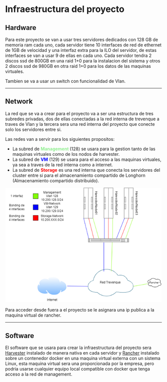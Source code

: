# Infraestructura del proyecto

## Hardware
Para este proyecto se van a usar tres servidores dedicados con 128 GB de memoria ram cada uno, cada servidor tiene 10 interfaces de red de ethernet de 1GB de velocidad y una interfaz extra para la ILO del servidor, de estas interfaces se van a usar 9 de ellas en cada uno. Cada servidor tendra 2 discos ssd de 800GB en una raid 1+0 para la instalacion del sistema y otros 2 discos ssd de 980GB en otra raid 1+0 para los datos de las maquinas virtuales.

Tambien se va a usar un switch con funcionalidad de Vlan.

---

## Network
La red que se va a crear para el proyecto va a ser una estructura de tres subredes privadas, dos de ellas conectadas a la red interna de trevenque a traves de Vlan y la tercera sera una red interna del proyecto que conecte solo los servidores entre si.

Las redes van a servir para los siguientes propositos:
- La subred de <strong style="color:lightgreen"> Management </strong> (128) se usara para la gestion tanto de las maquinas virtuales como de los nodos de harvester.
- La subred de <strong style="color:blue">VM</strong> (129) se usara para el acceso a las maquinas virtuales, ya sea a traves de la red interna como a internet.
- La subred de <strong style="color:red">Storage</strong> es una red interna que conecta los servidores del cluster entre si para el almacenamiento compartido de Longhorn (Almacenamiento compartido distribuido).

![Topografia del proyecto](Topografia.png)

Para acceder desde fuera a el proyecto se le asignara una ip publica a la maquina virtual de rancher.

---

## Software
El software que se usara para crear la infraestructura del proyecto sera [Harvester](https://harvesterhci.io/) instalado de manera nativa en cada servidor y [Rancher](https://www.rancher.com/) instalado sobre un contenedor docker en una maquina virtual externa con un sistema Linux, esta maquina virtual sera una proporcionada por la empresa, pero podria usarse cualquier equipo local compatible con docker que tenga acceso a la red de management.